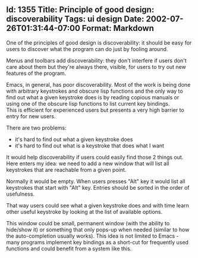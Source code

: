 Id: 1355
Title: Principle of good design: discoverability
Tags: ui design
Date: 2002-07-26T01:31:44-07:00
Format: Markdown
--------------
One of the principles of good design is discoverability: it should be
easy for users to discover what the program can do just by fooling
around.

Menus and toolbars add discoverability: they don't interfere if users
don't care about them but they're always there, visible, for users
to try out new features of the program.

Emacs, in general, has poor discoverability. Most of the work is being
done with arbitrary keystrokes and obscure lisp functions and the only
way to find out what a given keystroke does is by reading copious
manuals or using one of the obscure lisp functions to list current key
bindings.\
This is efficient for experienced users but presents a very high barrier
to entry for new users.

There are two problems:

-   it's hard to find out what a given keystroke does
-   it's hard to find out what is a keystroke that does what I want

It would help discoverability if users could easily find those 2 things
out. Here enters my idea: we need to add a new window that will list all
keystrokes that are reachable from a given point.

Normally it would be empty. When users presses "Alt" key it would list
all keystrokes that start with "Alt" key. Entries should be sorted in
the order of usefulness.

That way users could see what a given keystroke does and with time learn
other useful keystroke by looking at the list of available options.

This window could be small, permanent window (with the ability to
hide/show it) or something that only pops-up when needed (similar to how
the auto-completion usually works). This idea is not limited to Emacs -
many programs implement key bindings as a short-cut for frequently used
functions and could benefit from a system like this.
